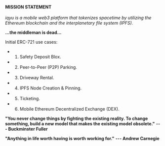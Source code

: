 <meta name="google-site-verification" content="NEED TO ENTER HASH HERE" />
<meta name="description" content="iqyu is a mobile web3 platform that tokenizes spacetime by utilizing the Ethereum blockchain and the interplanetary file system (IPFS).">
<meta name="author" content="Steven Adler and Yusuf Jafry">

#### MISSION STATEMENT

*iqyu is a mobile web3 platform that tokenizes spacetime by utilizing the Ethereum blockchain and the interplanetary file system (IPFS).*

**...the middleman is dead...**


Initial ERC-721 use cases:

-   1)  Safety Deposit Blox.

-   2)  Peer-to-Peer (P2P) Parking.

-   3)  Driveway Rental.

-   4)  IPFS Node Creation & Pinning.

-   5)  Ticketing.

-   6)  Mobile Ethereum Decentralized Exchange (DEX).


**"You never change things by fighting the existing reality. To change
something, build a new model that makes the existing model obsolete."** **--- Buckminster Fuller**

**"Anything in life worth having is worth working for."** **--- Andrew Carnegie**
<br>
<br>